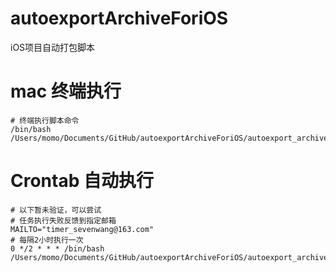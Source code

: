 # autoexportArchiveForiOS
iOS项目自动打包脚本
# mac 终端执行
```shell
# 终端执行脚本命令
/bin/bash /Users/momo/Documents/GitHub/autoexportArchiveForiOS/autoexport_archive.sh
```
# Crontab 自动执行
```shell
# 以下暂未验证，可以尝试
# 任务执行失败反馈到指定邮箱
MAILTO="timer_sevenwang@163.com"
# 每隔2小时执行一次
0 */2 * * * /bin/bash /Users/momo/Documents/GitHub/autoexportArchiveForiOS/autoexport_archive.sh
```